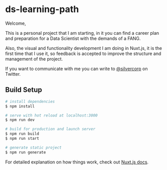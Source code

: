 # ds-learning-path

Welcome,

This is a personal project that I am starting, in it you can find a career plan and preparation for a Data Scientist with the demands of a FANG.

Also, the visual and functionality development I am doing in Nuxt.js, it is the first time that I use it, so feedback is accepted to improve the structure and management of the project.

If you want to communicate with me you can write to [@silvercorp](https://www.twitter.com/silvercorp) on Twitter.

## Build Setup

```bash
# install dependencies
$ npm install

# serve with hot reload at localhost:3000
$ npm run dev

# build for production and launch server
$ npm run build
$ npm run start

# generate static project
$ npm run generate
```

For detailed explanation on how things work, check out [Nuxt.js docs](https://nuxtjs.org).

